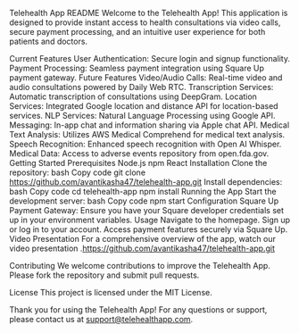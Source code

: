 Telehealth App README
Welcome to the Telehealth App! This application is designed to provide instant access to health consultations via video calls, secure payment processing, and an intuitive user experience for both patients and doctors.

Current Features
User Authentication: Secure login and signup functionality.
Payment Processing: Seamless payment integration using Square Up payment gateway.
Future Features
Video/Audio Calls: Real-time video and audio consultations powered by Daily Web RTC.
Transcription Services: Automatic transcription of consultations using DeepGram.
Location Services: Integrated Google location and distance API for location-based services.
NLP Services: Natural Language Processing using Google API.
Messaging: In-app chat and information sharing via Apple chat API.
Medical Text Analysis: Utilizes AWS Medical Comprehend for medical text analysis.
Speech Recognition: Enhanced speech recognition with Open AI Whisper.
Medical Data: Access to adverse events repository from open.fda.gov.
Getting Started
Prerequisites
Node.js
npm
React
Installation
Clone the repository:
bash
Copy code
git clone https://github.com/avantikasha47/telehealth-app.git
Install dependencies:
bash
Copy code
cd telehealth-app
npm install
Running the App
Start the development server:
bash
Copy code
npm start
Configuration
Square Up Payment Gateway: Ensure you have your Square developer credentials set up in your environment variables.
Usage
Navigate to the homepage.
Sign up or log in to your account.
Access payment features securely via Square Up.
Video Presentation
For a comprehensive overview of the app, watch our video presentation .https://github.com/avantikasha47/telehealth-app.git

Contributing
We welcome contributions to improve the Telehealth App. Please fork the repository and submit pull requests.

License
This project is licensed under the MIT License.

Thank you for using the Telehealth App! For any questions or support, please contact us at support@telehealthapp.com.
